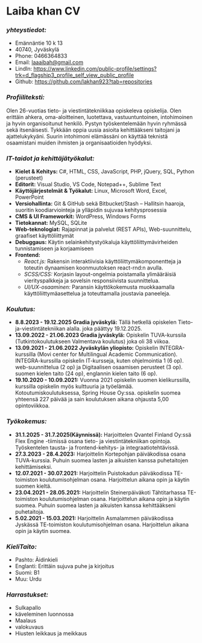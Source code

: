 # **Laiba khan CV**
### ***yhteystiedot:*** 
- Emännäntie 10 k 13
- 40740, Jyväskylä
- Phone: 0466364833
- Email: laaaibah@gmail.com 
- LindIn: https://www.linkedin.com/public-profile/settings?trk=d_flagship3_profile_self_view_public_profile
- Github: https://github.com/lakhan923?tab=repositories

### ***Profiiliteksti:***
Olen 26-vuotias tieto- ja viestintätekniikkaa opiskeleva opiskelija. Olen erittäin ahkera, oma-aloitteinen, luotettava, vastuuntuntoinen, intohimoinen ja hyvin organisoitunut henkilö. Pystyn työskentelemään hyvin ryhmässä sekä itsenäisesti. Tykkään oppia uusia asioita kehittääkseni taitojani ja ajattelukykyäni. Suurin intohimoni elämässäni on käyttää teknistä osaamistani muiden ihmisten ja organisaatioiden hyödyksi.

### ***IT-taidot ja kehittäjätyökalut:***
- **Kielet & Kehitys:** C#, HTML, CSS, JavaScript, PHP, jQuery, SQL, Python (perusteet)
- **Editorit:** Visual Studio, VS Code, Notepad++, Sublime Text
- **Käyttöjärjestelmät & Työkalut:** Linux,  Microsoft Word, Excel, PowerPoint
- **Versiohallinta:** Git & GitHub sekä  Bitbucket/Stash – Hallitsin haaroja, suoritin koodiarviointeja ja ylläpidin sujuvaa kehitysprosessia
- **CMS & UI Frameworkit:** WordPress, Windows Forms
- **Tietokannat:** MySQL, SQLite
- **Web-teknologiat:** Rajapinnat ja palvelut (REST APIs), Web-suunnittelu, graafiset käyttöliittymät
- **Debuggaus:** Käytin selainkehitystyökaluja käyttöliittymävirheiden tunnistamiseen ja korjaamiseen
- **Frontend:**
  - *React.js:* Rakensin interaktiivisia käyttöliittymäkomponentteja ja toteutin dynaamisen koonmuutoksen react-rnd:n avulla.  
  - *SCSS/CSS:* Korjasin layout-ongelmia poistamalla ylimääräisiä vierityspalkkeja ja sovelsin responsiivista suunnittelua.  
  - *UI/UX-osaaminen:* Paransin käyttökokemusta muokkaamalla käyttöliittymäasettelua ja toteuttamalla joustavia paneeleja.

### ***Koulutus:***
- **8.8.2023 - 19.12.2025 Gradia jyväskylä:** Tällä hetkellä opiskelen Tieto-ja-viestintätekniikan alalla. joka päättyy 19.12.2025.
- **13.09.2022 - 21.06.2023 Gradia jyväskylä:** Opiskelin TUVA-kurssila (Tutkintokoulutukseen Valmentava koulutus) joka oli 38 viikoa.
- **13.09.2021 - 21.06.2022 Jyväskylän yliopisto:** Opiskelin INTEGRA-kurssilla (Movi center for Multilingual Academic Communication). INTEGRA-kurssilla opiskelin IT-kursseja, kuten ohjelmointia 1 (6 op). web-suunnittelua (2 op) ja Digitaalisen osaamisen perusteet (3 op). suomen kielen taito (24 op), englannin kielen taito (6 op).
- **19.10.2020 - 10.09.2021:** Vuonna 2021 opiskelin suomen kielikurssilla, kurssilla opiskelin myös kulttuuria ja työelämää. Kotoutumiskoulutuksessa, Spring House Oy:ssa. opiskelin suomea yhteensä 227 päivää ja sain  koulutuksen aikana ohjausta 5,00 opintoviikkoa.

### ***Työkokemus:***
- **31.1.2025 - 31.7.2025(Käynnissä):** Harjoittelen Qvantel Finland Oy:ssä Flex Engine -tiimissä osana tieto- ja viestintätekniikan opintoja. Työskentelen tausta- ja frontend-kehitys- ja integraatiotehtävissä.
- **27.3.2023 - 28.4.2023:** Harjoittelin Kortepohjan päiväkodissa osana TUVA-kurssia. Puhuin suomea lasten ja aikuisten kanssa puhetaitojen kehittämiseksi.
- **12.07.2021 - 30.07.2021:** Harjoittelin Puistokadun päiväkodissa TE-toimiston koulutumisohjelman osana. Harjoittelun aikana opin ja käytin suomen kieltä. 
- **23.04.2021 - 28.05.2021:** Harjoittelin Steinerpäiväkoti Tähtitarhassa  TE-toimiston koulutumisohjelman osana. Harjoittelun aikana opin ja käytin suomea. Puhuin suomea lasten ja aikuisten kanssa kehittääkseni puhetaitoja.
- **5.02.2021 - 15.03.2021:**  Harjoittelin Asmalammen päiväkodissa Jyskässä  TE-toimiston koulutumisohjelman osana. Harjoittelun aikana opin ja käytin suomea.

### ***KieliTaito:***
- Pashto: Äidinkieli
- Englanti: Erittäin sujuva puhe ja kirjoitus
- Suomi: B1 
- Muu: Urdu

### ***Harrastukset:***
- Sulkapallo 
- käveleminen luonnossa
- Maalaus
- valokuvaus
- Hiusten leikkaus ja meikkaus
